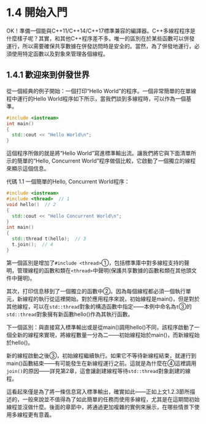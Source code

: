 # 1.4 開始入門

OK！準備一個能與C++11/C++14/C++17標準兼容的編譯器。C++多線程程序是什麼樣子呢？其實，和其他C++程序差不多。唯一的區別在於某些函數可以併發運行，所以需要確保共享數據在併發訪問時是安全的。當然，為了併發地運行，必須使用特定函數以及對象來管理各個線程。

## 1.4.1 歡迎來到併發世界

從一個經典的例子開始：一個打印“Hello World”的程序。一個非常簡單的在單線程中運行的Hello World程序如下所示，當我們談到多線程時，可以作為一個基準。

```c++
#include <iostream>
int main()
{
  std::cout << "Hello World\n";
}
```

這個程序所做的就是將“Hello World”寫進標準輸出流。讓我們將它與下面清單所示的簡單的“Hello, Concurrent World”程序做個比較，它啟動了一個獨立的線程來顯示這個信息。

代碼 1.1  一個簡單的Hello, Concurrent World程序：

```c++
#include <iostream>
#include <thread>  // 1
void hello()  // 2
{
  std::cout << "Hello Concurrent World\n";
}
int main()
{
  std::thread t(hello);  // 3
  t.join();  // 4
}
```

第一個區別是增加了`#include <thread>`①，包括標準庫中對多線程支持的聲明，管理線程的函數和類在`<thread>`中聲明(保護共享數據的函數和類在其他頭文件中聲明)。

其次，打印信息移到了一個獨立的函數中②。因為每個線程都必須一個執行單元，新線程的執行從這裡開始。對於應用程序來說，初始線程是main()，但是對於其他線程，可以在`std::thread`對象的構造函數中指定——本例中命名為`t`③的`std::thread`對象擁有新函數hello()作為其執行函數。

下一個區別：與直接寫入標準輸出或是從main()調用hello()不同，該程序啟動了一個全新的線程來實現，將線程數量一分為二——初始線程始於main()，而新線程始於hello()。

新的線程啟動之後③，初始線程繼續執行。如果它不等待新線程結束，就運行到main()函數結束——有可能發生在新線程運行之前。這就是為什麼在④這裡調用`join()`的原因——詳見第2章，這會讓創建線程等待`std::thread`對象創建的線程。

這看起來僅是為了將一條信息寫入標準輸出，確實如此——正如上文1.2.3節所描述的，一般來說並不值得為了如此簡單的任務而使用多線程，尤其是在這期間初始線程並沒做什麼。後面的章節中，將通過更加複雜的實例來展示，在哪些情景下使用多線程更有意義。
